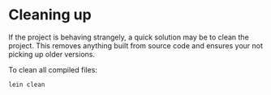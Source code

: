 # Cleaning up

If the project is behaving strangely, a quick solution may be to clean the project.  This removes anything built from source code and ensures your not picking up older versions.

To clean all compiled files:

```bash
lein clean
```
